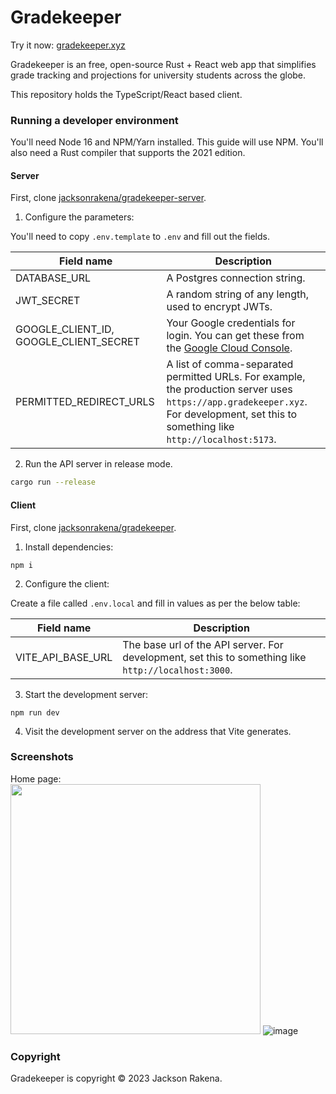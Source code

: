 # Gradekeeper

Try it now: [gradekeeper.xyz](https://app.gradekeeper.xyz)

Gradekeeper is an free, open-source Rust + React web app that simplifies grade tracking and projections for university students across the globe.

This repository holds the TypeScript/React based client.

### Running a developer environment

You'll need Node 16 and NPM/Yarn installed. This guide will use NPM.
You'll also need a Rust compiler that supports the 2021 edition.

#### Server
First, clone [jacksonrakena/gradekeeper-server](https://github.com/jacksonrakena/gradekeeper-server).
1. Configure the parameters:

You'll need to copy `.env.template` to `.env` and fill out the fields.

| Field name                             | Description                                                                                                                              |
| -------------------------------------- | ---------------------------------------------------------------------------------------------------------------------------------------- |
| DATABASE_URL                           | A Postgres connection string.                                         |
| JWT_SECRET                        | A random string of any length, used to encrypt JWTs.                                                                            |
| GOOGLE_CLIENT_ID, GOOGLE_CLIENT_SECRET | Your Google credentials for login. You can get these from the [Google Cloud Console](https://console.cloud.google.com/apis/credentials). |
| PERMITTED_REDIRECT_URLS | A list of comma-separated permitted URLs. For example, the production server uses `https://app.gradekeeper.xyz`. For development, set this to something like `http://localhost:5173`.

2. Run the API server in release mode.

```bash
cargo run --release
```

#### Client
First, clone [jacksonrakena/gradekeeper](https://github.com/jacksonrakena/gradekeeper).

1. Install dependencies:
```
npm i
```

2. Configure the client:
  
Create a file called `.env.local` and fill in values as per the below table:
  
| Field name        | Description                                                                                          |
| ----------------- | -----------------------------------------------------------------------------------------------------|
| VITE_API_BASE_URL | The base url of the API server. For development, set this to something like `http://localhost:3000`. |
  

3. Start the development server:
```
npm run dev
```

4. Visit the development server on the address that Vite generates.

### Screenshots

Home page:  
<img src="https://user-images.githubusercontent.com/44521335/173555388-a4636179-98e2-458b-83c0-6bd5762e820a.jpg" width="400" />
![image](https://user-images.githubusercontent.com/44521335/173555755-fd49ea1b-b182-44c4-a423-7d573516acba.png)

### Copyright

Gradekeeper is copyright &copy; 2023 Jackson Rakena.

